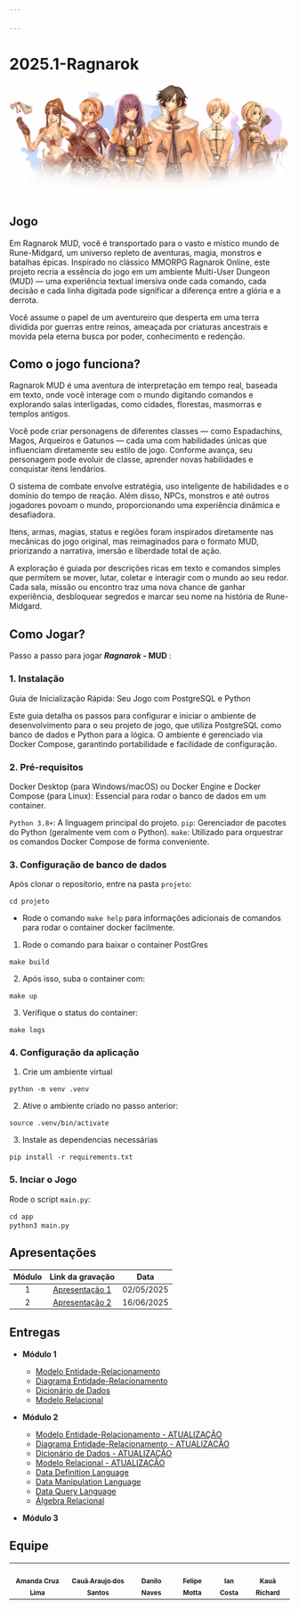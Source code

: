 ```yaml
---

---
```


# 2025.1-Ragnarok

![FotoRagnarok](../static/img/classes-overall.png)

## Jogo

Em Ragnarok MUD, você é transportado para o vasto e místico mundo de Rune-Midgard, um universo repleto de aventuras, magia, monstros e batalhas épicas. Inspirado no clássico MMORPG Ragnarok Online, este projeto recria a essência do jogo em um ambiente Multi-User Dungeon (MUD) — uma experiência textual imersiva onde cada comando, cada decisão e cada linha digitada pode significar a diferença entre a glória e a derrota.

Você assume o papel de um aventureiro que desperta em uma terra dividida por guerras entre reinos, ameaçada por criaturas ancestrais e movida pela eterna busca por poder, conhecimento e redenção.

## Como o jogo funciona?

Ragnarok MUD é uma aventura de interpretação em tempo real, baseada em texto, onde você interage com o mundo digitando comandos e explorando salas interligadas, como cidades, florestas, masmorras e templos antigos.

Você pode criar personagens de diferentes classes — como Espadachins, Magos, Arqueiros e Gatunos — cada uma com habilidades únicas que influenciam diretamente seu estilo de jogo. Conforme avança, seu personagem pode evoluir de classe, aprender novas habilidades e conquistar itens lendários.

O sistema de combate envolve estratégia, uso inteligente de habilidades e o domínio do tempo de reação. Além disso, NPCs, monstros e até outros jogadores povoam o mundo, proporcionando uma experiência dinâmica e desafiadora.

Itens, armas, magias, status e regiões foram inspirados diretamente nas mecânicas do jogo original, mas reimaginados para o formato MUD, priorizando a narrativa, imersão e liberdade total de ação.

A exploração é guiada por descrições ricas em texto e comandos simples que permitem se mover, lutar, coletar e interagir com o mundo ao seu redor. Cada sala, missão ou encontro traz uma nova chance de ganhar experiência, desbloquear segredos e marcar seu nome na história de Rune-Midgard.

## Como Jogar?

Passo a passo para jogar ***Ragnarok* - MUD** :

### 1. Instalação

Guia de Inicialização Rápida: Seu Jogo com PostgreSQL e Python

Este guia detalha os passos para configurar e iniciar o ambiente de desenvolvimento para o seu projeto de jogo, que utiliza PostgreSQL como banco de dados e Python para a lógica. O ambiente é gerenciado via Docker Compose, garantindo portabilidade e facilidade de configuração.

### 2. Pré-requisitos

Docker Desktop (para Windows/macOS) ou Docker Engine e Docker Compose (para Linux): Essencial para rodar o banco de dados em um container.

`Python 3.8+`: A linguagem principal do projeto.
`pip`: Gerenciador de pacotes do Python (geralmente vem com o Python).
`make`: Utilizado para orquestrar os comandos Docker Compose de forma conveniente.

### 3. Configuração de banco de dados

Após clonar o repositorio, entre na pasta `projeto`:

```shell
cd projeto
```

- Rode o comando `make help` para informações adicionais de comandos para rodar o container docker facilmente.

1. Rode o comando para baixar o container PostGres

```shell
make build
```

2. Após isso, suba o container com:

```shell
make up
```

3. Verifique o status do container:

```shell
make logs
```

### 4. Configuração da aplicação

1. Crie um ambiente virtual

```shell
python -m venv .venv
```
2. Ative o ambiente criado no passo anterior:
```shell
source .venv/bin/activate
```
3. Instale as dependencias necessárias

```shell
pip install -r requirements.txt
```

### 5. Inciar o Jogo

Rode o script `main.py`:

```shell
cd app
python3 main.py
```

## Apresentações

| Módulo | Link da gravação | Data |
| :----: | :--------------: | :--: |
|   1    | [Apresentação 1](https://youtu.be/0g3IyhfRMTM?si=ifjVauHRSVdq8QY1) | 02/05/2025 |
|   2    | [Apresentação 2](colocaaqui.com) | 16/06/2025 |

## Entregas

- **Módulo 1**
    - [Modelo Entidade-Relacionamento](../docs/entrega_1/MER.md)
    - [Diagrama Entidade-Relacionamento](../docs/entrega_1/DER.md)
    - [Dicionário de Dados](../docs/entrega_1/DD.md)
    - [Modelo Relacional](../docs/entrega_1/MREL.md)

- **Módulo 2**
    - [Modelo Entidade-Relacionamento - ATUALIZAÇÃO](../docs/entrega_1/MER.md)
    - [Diagrama Entidade-Relacionamento - ATUALIZAÇÃO](../docs/entrega_1/DER.md)
    - [Dicionário de Dados - ATUALIZAÇÃO](../docs/entrega_1/DD.md)
    - [Modelo Relacional - ATUALIZAÇÃO](../docs/entrega_1/MREL.md)
    - [Data Definition Language](../docs/entrega_2/ddl.md)
    - [Data Manipulation Language](../docs/entrega_2/dml.md)
    - [Data Query Language](../docs/entrega_2/dql.md)
    - [Álgebra Relacional](../docs/entrega_2/algebra_relacional.md)

- **Módulo 3**

## Equipe

<div class="md-typeset__scrollwrap"><div class="md-typeset__table"><table>
    <tbody><tr>
        <td align="center"><a href="https://github.com/mandicrz"><img onmouseover="opaqImg(this)" onmouseout="normalImg(this)" src="https://avatars.githubusercontent.com/mandicrz" alt="" width="100px;"/><br /><sub><b>Amanda Cruz Lima</b></sub></a><br /><a href="https://github.com/mandicrz"></a></td>
        <td align="center"><a href="https://github.com/caua08"><img onmouseover="opaqImg(this)" onmouseout="normalImg(this)" src="https://avatars.githubusercontent.com/caua08" alt="" width="100px;"/><br /><sub><b>Cauã Araujo dos Santos</b></sub></a><br /><a href="https://github.com/caua08"></a></td>
        <td align="center"><a href="https://github.com/DaniloNavesS"><img onmouseover="opaqImg(this)" onmouseout="normalImg(this)" src="https://avatars.githubusercontent.com/DaniloNavesS" alt="" width="100px;"/><br /><sub><b>Danilo Naves</b></sub></a><br /><a href="https://github.com/DaniloNavesS"></a></td>
        <td align="center"><a href="https://github.com/M0tt1nh4"><img onmouseover="opaqImg(this)" onmouseout="normalImg(this)" src="https://avatars.githubusercontent.com/M0tt1nh4" alt="" width="100px;"/><br /><sub><b>Felipe Motta</b></sub></a><br /><a href="https://github.com/M0tt1nh4"></a></td>
        <td align="center"><a href="https://github.com/iancostag"><img onmouseover="opaqImg(this)" onmouseout="normalImg(this)" src="https://avatars.githubusercontent.com/iancostag" alt="" width="100px;"/><br /><sub><b>Ian Costa</b></sub></a><br /><a href="https://github.com/iancostag"></a></td>
        <td align="center"><a href="https://github.com/rich4rd1"><img onmouseover="opaqImg(this)" onmouseout="normalImg(this)" src="https://avatars.githubusercontent.com/rich4rd1" alt="" width="100px;"/><br /><sub><b>Kauã Richard</b></sub></a><br /><a href="https://github.com/rich4rd1"></a></td>
    </tr> 
</tbody></table></div></div> 



